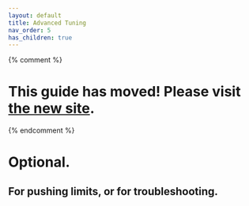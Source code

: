 ```yaml
---
layout: default
title: Advanced Tuning
nav_order: 5
has_children: true
---
```

{% comment %} 
# This guide has moved! Please visit [the new site](https://ellis3dp.com/Print-Tuning-Guide/).
{% endcomment %}
# Optional.
## For pushing limits, or for troubleshooting.